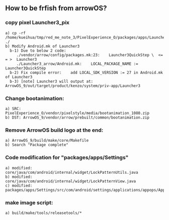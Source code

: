 ## How to be frfish from arrowOS?
### copy pixel Launcher3_pix

    a) cp -rf /home/kueihua/tmp/red_me_note_3/PixelExperience_O/packages/apps/Launcher3 ./
    b) Modify Android.mk of Launcher3
      b-1) Due to below 2 code:
         ./vendor/arrow/config/packages.mk:23:    Launcher3QuickStep \  <= = >  Launcher3
         ./Launcher3_arrow/Android.mk:    LOCAL_PACKAGE_NAME := Launcher3QuickStep
      b-2) Fix compile error:    add LOCAL_SDK_VERSION := 27 in Android.mk of Launcher3
      b-3) [note] Launcher3 will output at: ArrowOS_9/out/target/product/kenzo/system/priv-app/Launcher3

### Change bootanimation:
    a) SRC: PixelExperience_O/vendor/pixelstyle/media/bootanimation_1080.zip
    b) DST: ArrowOS_9/vendor/arrow/prebuilt/common/bootanimation.zip

### Remove ArrowOS build logo at the end: 
    a) ArrowOS_9/build/make/core/Makefile
    b) Search "Package complete" 
    
### Code modification for "packages/apps/Settings"
    a) modified: core/java/com/android/internal/widget/LockPatternUtils.java
    b) modified: core/java/com/android/internal/widget/LockPatternView.java
    c) modified: packages/apps/Settings/src/com/android/settings/applications/appops/AppOpsState.java

### make image script:
    a) build/make/tools/releasetools/*
